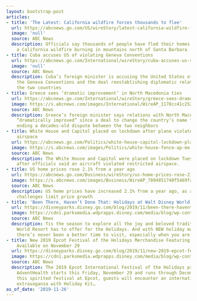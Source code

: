 ```yaml
---
layout: bootstrap-post
articles:
- title: 'The Latest: California wildfire forces thousands to flee'
  url: https://abcnews.go.com/US/wireStory/latest-california-wildfire-forces-thousands-flee-67317864
  image: 'null'
  source: ABC News
  description: Officials say thousands of people have fled their homes because of
    a California wildfire burning in mountains north of Santa Barbara
- title: Cuba accuses US of violating Geneva Conventions
  url: https://abcnews.go.com/International/wireStory/cuba-accuses-us-violating-geneva-conventions-67317477
  image: 'null'
  source: ABC News
  description: Cuba’s foreign minister is accusing the United States of violating
    the Geneva Conventions and the deal reestablishing diplomatic relations between
    the two countries
- title: Greece sees ‘dramatic improvement’ in North Macedonia ties
  url: https://abcnews.go.com/International/wireStory/greece-sees-dramatic-improvement-north-macedonia-ties-67317423
  image: https://s.abcnews.com/images/International/WireAP_1178cc41c2524c73a208a539a0785e2c_16x9_992.jpg
  source: ABC News
  description: Greece’s foreign minister says relations with North Macedonia have
    “dramatically improved” since a deal to change the country’s name from Macedonia,
    ending a decades-old dispute between the two neighbors
- title: White House and Capitol placed on lockdown after plane violates restricted
    airspace
  url: https://abcnews.go.com/Politics/white-house-capitol-lockdown-plane-violates-restricted-airspace/story?id=67316873
  image: https://s.abcnews.com/images/Politics/white-house-fence-ap-mo-20190614_hpMain_16x9_992.jpg
  source: ABC News
  description: The White House and Capitol were placed on lockdown Tuesday morning
    after officials said an aircraft violated restricted airspace.
- title: US home prices rose 2.1% from a year ago
  url: https://abcnews.go.com/Business/wireStory/us-home-prices-rose-21-year-ago-67316917
  image: https://s.abcnews.com/images/Business/WireAP_7894851740f5469fa82e934ada3ad505_16x9_992.jpg
  source: ABC News
  description: US home prices have increased 2.1% from a year ago, as affordability
    challenges limit price growth
- title: 'Been There, Haven’t Done That: Holidays at Walt Disney World Resort'
  url: https://disneyparks.disney.go.com/blog/2019/11/been-there-havent-done-that-holidays-at-walt-disney-world-resort/
  image: https://cdn1.parksmedia.wdprapps.disney.com/media/blog/wp-content/uploads/2019/11/FI9087756rt453.jpg
  source: ABC News
  description: Tis the season to explore all the joy and beloved traditions Walt Disney
    World Resort has to offer for the Holidays. And with NEW holiday magic this year
    there’s never been a better time to visit, especially when you are a Florida Resident!
- title: New 2019 Epcot Festival of the Holidays Merchandise Featuring Chip ‘n’ Dale
    Available on November 29
  url: https://disneyparks.disney.go.com/blog/2019/11/new-2019-epcot-festival-of-the-holidays-merchandise-featuring-chip-n-dale-available-on-november-29/
  image: https://cdn1.parksmedia.wdprapps.disney.com/media/blog/wp-content/uploads/2019/11/shdvgwekhv3t6867131.jpg
  source: ABC News
  description: The 2019 Epcot International Festival of the Holidays presented by
    AdventHealth starts this Friday, November 29 and runs through December 30. During
    this spirited festival at Epcot, guests will encounter an international yuletide
    extravaganza with Holiday Kit…
as_of_date: '2019-11-26'
---
```


